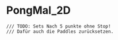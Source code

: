 # PongMal_2D
    /// TODO: Sets Nach 5 punkte ohne Stop!
    /// Dafür auch die Paddles zurücksetzen.
